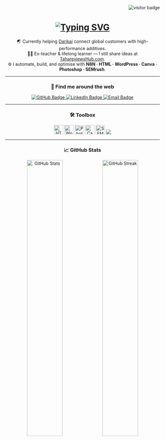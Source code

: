 <!-- Visitor badge -->
<p align="right">
  <img src="https://visitor-badge.laobi.icu/badge?page_id=Jivraya.Jivraya" alt="visitor badge">
</p>

<h1 align="center">
  <a href="https://git.io/typing-svg">
    <img
      src="https://readme-typing-svg.herokuapp.com/?lines=Hello,+I’m+Taha+BENNANI!;Sales+Manager+based+in+China;&center=true&size=28"
      alt="Typing SVG"
    />
  </a>
</h1>

<p align="center">
  🌏&nbsp;Currently helping <a href="https://darikai.com" target="_blank">Darikai</a> connect global customers with high-performance additives.<br>
  🧑‍🏫&nbsp;Ex-teacher & lifelong learner — I still share ideas at <a href="https://tahareviewshub.com" target="_blank">TahareviewsHub.com</a>.<br>
  ⚙️&nbsp;I automate, build, and optimise with&nbsp;<strong>N8N · HTML · WordPress · Canva · Photoshop · SEMrush</strong>.
</p>

<hr>

<h3 align="center">🔗&nbsp;Find me around&nbsp;the web</h3>
<p align="center">
  <a href="https://github.com/Jivraya" target="_blank">
    <img src="https://img.shields.io/badge/GitHub-Jivraya-181717?style=for-the-badge&logo=github&logoColor=white" alt="GitHub Badge"/>
  </a>
  <!-- Replace the # with your LinkedIn URL when ready -->
  <a href="#" target="_blank">
    <img src="https://img.shields.io/badge/LinkedIn-Coming_Soon-0A66C2?style=for-the-badge&logo=linkedin&logoColor=white" alt="LinkedIn Badge"/>
  </a>
  <a href="mailto:hello@tahareviewshub.com" target="_blank">
    <img src="https://img.shields.io/badge/Email-hello%40tahareviewshub.com-EA4335?style=for-the-badge&logo=gmail&logoColor=white" alt="Email Badge"/>
  </a>
</p>

<hr>

<h3 align="center">🛠️&nbsp;Toolbox</h3>
<p align="center">
  <img src="https://cdn.jsdelivr.net/gh/devicons/devicon/icons/html5/html5-original.svg" height="30" alt="HTML5"/>
  <img src="https://cdn.jsdelivr.net/gh/devicons/devicon/icons/wordpress/wordpress-plain.svg" height="30" alt="WordPress"/>
  <img src="https://cdn.jsdelivr.net/gh/devicons/devicon/icons/photoshop/photoshop-plain.svg" height="30" alt="Photoshop"/>
  <img src="https://img.shields.io/badge/Canva-00C4CC?style=flat&logo=canva&logoColor=white" height="30" alt="Canva"/>
  <img src="https://img.shields.io/badge/SEMrush-FF6200?style=flat&logo=semrush&logoColor=white" height="30" alt="SEMrush"/>
  <img src="https://img.shields.io/badge/n8n.io-AE3FDC?style=flat&logo=data:image/svg+xml;base64,PHN2ZyBmaWxsPSIjZmZmZmZmIiB2aWV3Qm94PSIwIDAgMjQgMjQiIHhtbG5zPSJod…"/> <!-- tiny base64 logo -->
</p>

<hr>

<h3 align="center">📈&nbsp;GitHub Stats</h3>
<p align="center">
  <img
    src="https://github-readme-stats.vercel.app/api?username=Jivraya&show_icons=true&theme=react&hide_border=true"
    width="48%"
    alt="GitHub Stats"
  />
  <img
    src="https://streak-stats.demolab.com/?user=Jivraya&theme=react&hide_border=true"
    width="48%"
    alt="GitHub Streak"
  />
</p>
